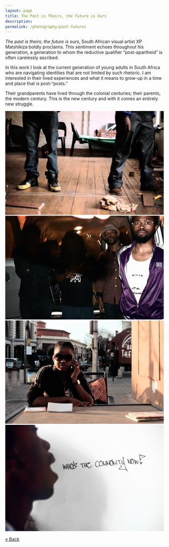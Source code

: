 ```yaml
---
layout: page
title: The Past is Theirs, the Future is Ours
description:
permalink: /photography/past-future/
---
```


_The past is theirs; the future is ours_, South African visual artist XP Matshikiza boldly proclaims. This sentiment echoes throughout his generation, a generation to whom the reductive qualifier “post-apartheid” is often carelessly ascribed.

In this work I look at the current generation of young adults in South Africa who are navigating identities that are not limited by such rhetoric. I am interested in their lived experiences and what it means to grow-up in a time and place that is post-“posts.”

Their grandparents have lived through the colonial centuries; their parents, the modern century. This is the new century and with it comes an entirely new struggle.

<div class="gallery-box">
  <div class="gallery">
    <img src="/images/photography/past-future/past-future_001_4matt x Quaz, Joubert Park 2009.jpg" loading="lazy">
    <img src="/images/photography/past-future/past-future_002_BLK JKS, Chicago (Afrika) 2009.jpg" loading="lazy">
    <img src="/images/photography/past-future/past-future_003_Xoli, Newtown 2009.jpg" loading="lazy">
    <img src="/images/photography/past-future/past-future_004_LM, Braamfontein 2009.jpg" loading="lazy">
  </div>
</div>

[« Back](<javascript:history.back()>)
